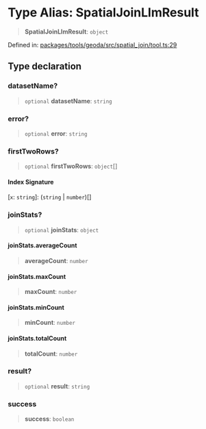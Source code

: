 # Type Alias: SpatialJoinLlmResult

> **SpatialJoinLlmResult**: `object`

Defined in: [packages/tools/geoda/src/spatial\_join/tool.ts:29](https://github.com/GeoDaCenter/openassistant/blob/dc72d81a35cf8e46295657303846fbb4ad891993/packages/tools/geoda/src/spatial_join/tool.ts#L29)

## Type declaration

### datasetName?

> `optional` **datasetName**: `string`

### error?

> `optional` **error**: `string`

### firstTwoRows?

> `optional` **firstTwoRows**: `object`[]

#### Index Signature

\[`x`: `string`\]: (`string` \| `number`)[]

### joinStats?

> `optional` **joinStats**: `object`

#### joinStats.averageCount

> **averageCount**: `number`

#### joinStats.maxCount

> **maxCount**: `number`

#### joinStats.minCount

> **minCount**: `number`

#### joinStats.totalCount

> **totalCount**: `number`

### result?

> `optional` **result**: `string`

### success

> **success**: `boolean`
